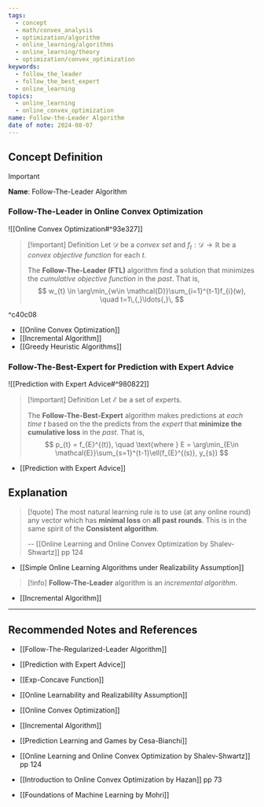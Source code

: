 ```yaml
---
tags:
  - concept
  - math/convex_analysis
  - optimization/algorithm
  - online_learning/algorithms
  - online_learning/theory
  - optimization/convex_optimization
keywords:
  - follow_the_leader
  - follow_the_best_expert
  - online_learning
topics:
  - online_learning
  - online_convex_optimization
name: Follow-the-Leader Algorithm
date of note: 2024-08-07
---
```


## Concept Definition

>[!important]
>**Name**: Follow-The-Leader Algorithm

### Follow-The-Leader in Online Convex Optimization

![[Online Convex Optimization#^93e327]]

>[!important] Definition
>Let $\mathcal{D}$ be a *convex set* and $f_{t}: \mathcal{D} \to \mathbb{R}$ be a *convex objective function* for each $t$.
>
>The **Follow-The-Leader (FTL)** algorithm find a solution that minimizes the *cumulative objective function* in the *past*. That is,
>$$
> w_{t} \in \arg\min_{w\in \mathcal{D}}\sum_{i=1}^{t-1}f_{i}(w), \quad t=1\,{,}\ldots{,}\,
>$$

^c40c08

- [[Online Convex Optimization]]
- [[Incremental Algorithm]]
- [[Greedy Heuristic Algorithms]]

### Follow-The-Best-Expert for Prediction with Expert Advice

![[Prediction with Expert Advice#^980822]]


>[!important] Definition
>Let $\mathcal{E}$ be a set of experts. 
>
>The **Follow-The-Best-Expert** algorithm makes predictions at *each time* $t$ based on the the predicts from the *expert* that **minimize the cumulative loss** in the *past*. That is,
>$$
> p_{t} = f_{E}^{(t)}, \quad \text{where } E = \arg\min_{E\in \mathcal{E}}\sum_{s=1}^{t-1}\ell(f_{E}^{(s)}, y_{s})
>$$

- [[Prediction with Expert Advice]]

## Explanation

>[!quote]
>The most natural learning rule is to use (at any online round) any vector which has **minimal loss** on **all past rounds**. This is in the same spirit of the **Consistent algorithm**.
>
>-- [[Online Learning and Online Convex Optimization by Shalev-Shwartz]] pp 124

- [[Simple Online Learning Algorithms under Realizability Assumption]]

>[!info]
>**Follow-The-Leader** algorithm is an *incremental algorithm*. 

- [[Incremental Algorithm]]




-----------
##  Recommended Notes and References

- [[Follow-The-Regularized-Leader Algorithm]]

- [[Prediction with Expert Advice]]
- [[Exp-Concave Function]]

- [[Online Learnability and Realizabililty Assumption]]
- [[Online Convex Optimization]]
- [[Incremental Algorithm]]



- [[Prediction Learning and Games by Cesa-Bianchi]]
- [[Online Learning and Online Convex Optimization by Shalev-Shwartz]] pp 124
- [[Introduction to Online Convex Optimization by Hazan]] pp 73
- [[Foundations of Machine Learning by Mohri]]
